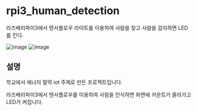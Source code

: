 # rpi3_human_detection
라즈베리파이3에서 텐서플로우 라이트를 이용하여 사람을 찾고 사람을 감지하면 LED를 킨다.



![image](https://user-images.githubusercontent.com/68237656/172327631-a84f65f4-91b6-49cd-8ed2-ea78842ad2a1.png)
![image](https://user-images.githubusercontent.com/68237656/172327673-7147e10a-caa2-4fb2-8fb8-ed8068b4d14d.png)

## 설명
학교에서 에너지 절약 iot 주제로 만든 프로젝트입니다.

라즈베리파이3에서 텐서플로우를 이용하여 사람을 인식하면 화면에 카운트가 올라가고 LED가 켜집니다.
